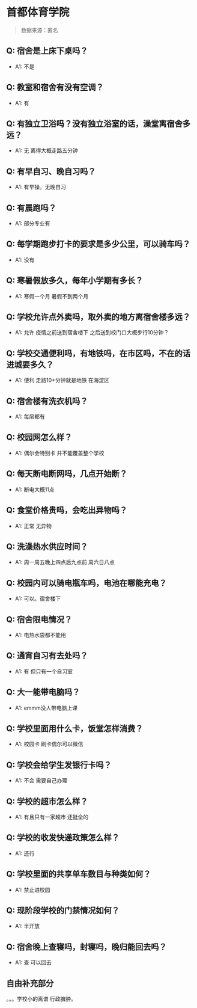 # 首都体育学院

> 数据来源：匿名

## Q: 宿舍是上床下桌吗？

- A1: 不是

## Q: 教室和宿舍有没有空调？

- A1: 有

## Q: 有独立卫浴吗？没有独立浴室的话，澡堂离宿舍多远？

- A1: 无 离得大概走路五分钟

## Q: 有早自习、晚自习吗？

- A1: 有早操。无晚自习

## Q: 有晨跑吗？

- A1: 部分专业有

## Q: 每学期跑步打卡的要求是多少公里，可以骑车吗？

- A1: 没有

## Q: 寒暑假放多久，每年小学期有多长？

- A1: 寒假一个月 暑假不到两个月

## Q: 学校允许点外卖吗，取外卖的地方离宿舍楼多远？

- A1: 允许 疫情之前送到宿舍楼下 之后送到校门口大概步行10分钟？

## Q: 学校交通便利吗，有地铁吗，在市区吗，不在的话进城要多久？

- A1: 便利 走路10+分钟就是地铁 在海淀区

## Q: 宿舍楼有洗衣机吗？

- A1: 每层都有

## Q: 校园网怎么样？

- A1: 偶尔会特别卡 并不能覆盖整个学校

## Q: 每天断电断网吗，几点开始断？

- A1: 断电大概11点

## Q: 食堂价格贵吗，会吃出异物吗？

- A1: 正常 无异物

## Q: 洗澡热水供应时间？

- A1: 周一周五晚上四点后九点前  周六日八点

## Q: 校园内可以骑电瓶车吗，电池在哪能充电？

- A1: 可以。宿舍楼下

## Q: 宿舍限电情况？

- A1: 电热水袋都不能用

## Q: 通宵自习有去处吗？

- A1: 有 但只有一个自习室

## Q: 大一能带电脑吗？

- A1: emmm没人带电脑上课

## Q: 学校里面用什么卡，饭堂怎样消费？

- A1: 校园卡 刷卡偶尔可以微信

## Q: 学校会给学生发银行卡吗？

- A1: 不会 需要自己办理

## Q: 学校的超市怎么样？

- A1: 有且只有一家超市 还挺全的

## Q: 学校的收发快递政策怎么样？

- A1: 还行

## Q: 学校里面的共享单车数目与种类如何？

- A1: 禁止进校园

## Q: 现阶段学校的门禁情况如何？

- A1: 半开放

## Q: 宿舍晚上查寝吗，封寝吗，晚归能回去吗？

- A1: 查 可以回去

## 自由补充部分

。。。学校小的离谱 行政臃肿。
